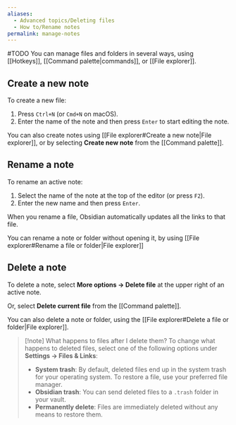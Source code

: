 ```yaml
---
aliases:
  - Advanced topics/Deleting files
  - How to/Rename notes
permalink: manage-notes
---
```

#TODO
You can manage files and folders in several ways, using [[Hotkeys]], [[Command palette|commands]], or [[File explorer]].

## Create a new note

To create a new file:

1. Press `Ctrl+N` (or `Cmd+N` on macOS).
2. Enter the name of the note and then press `Enter` to start editing the note.

You can also create notes using [[File explorer#Create a new note|File explorer]], or by selecting **Create new note** from the [[Command palette]].

## Rename a note

To rename an active note:

1. Select the name of the note at the top of the editor (or press `F2`).
2. Enter the new name and then press `Enter`.

When you rename a file, Obsidian automatically updates all the links to that file.

You can rename a note or folder without opening it, by using [[File explorer#Rename a file or folder|File explorer]]

## Delete a note

To delete a note, select **More options → Delete file** at the upper right of an active note.

Or, select **Delete current file** from the [[Command palette]].

You can also delete a note or folder, using the [[File explorer#Delete a file or folder|File explorer]].

> [!note] What happens to files after I delete them?
> To change what happens to deleted files, select one of the following options under **Settings → Files & Links**:
>
> - **System trash**: By default, deleted files end up in the system trash for your operating system. To restore a file, use your preferred file manager.
> - **Obsidian trash**: You can send deleted files to a `.trash` folder in your vault.
> - **Permanently delete**: Files are immediately deleted without any means to restore them.
